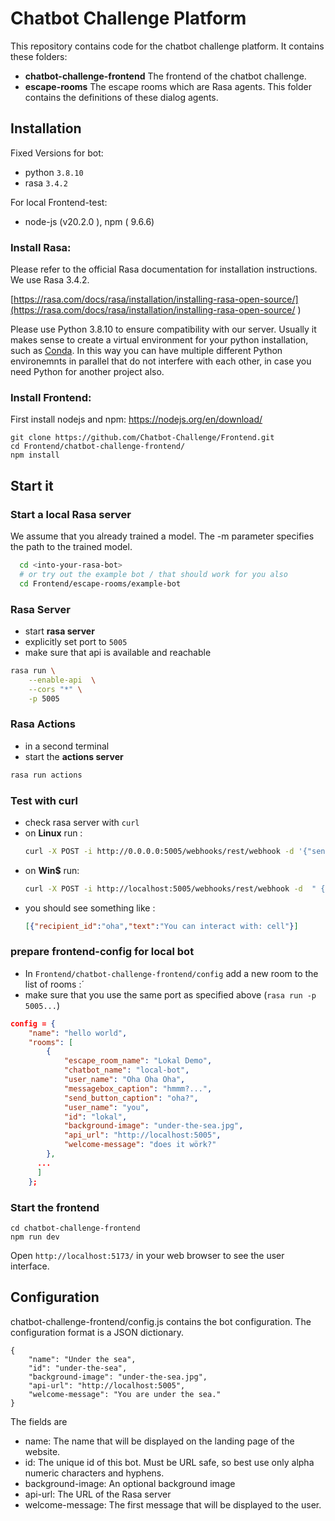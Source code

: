 # Chatbot Challenge Platform

This repository contains code for the chatbot challenge platform. It contains these folders:

* **chatbot-challenge-frontend** The frontend of the chatbot challenge.
* **escape-rooms** The escape rooms which are Rasa agents. This folder contains the definitions of these dialog agents.


## Installation
Fixed Versions for bot:
 * python `3.8.10`
 * rasa `3.4.2`

For local Frontend-test:
 * node-js (v20.2.0 ), npm ( 9.6.6)

 

### Install Rasa:

Please refer to the official Rasa documentation for installation instructions. We use Rasa 3.4.2.

[https://rasa.com/docs/rasa/installation/installing-rasa-open-source/](https://rasa.com/docs/rasa/installation/installing-rasa-open-source/
)

Please use Python 3.8.10 to ensure compatibility with our server. Usually it makes sense to create a virtual environment for your python installation, such as [Conda](https://www.anaconda.com/). In this way you can have multiple different Python environemnts in parallel that do not interfere with each other, in case you need Python for another project also.

### Install Frontend:

First install nodejs and npm: https://nodejs.org/en/download/

```
git clone https://github.com/Chatbot-Challenge/Frontend.git
cd Frontend/chatbot-challenge-frontend/
npm install
```

## Start it

### Start a local Rasa server

We assume that you already trained a model. The -m parameter specifies the path to the trained model.

```sh
  cd <into-your-rasa-bot> 
  # or try out the example bot / that should work for you also
  cd Frontend/escape-rooms/example-bot
```
### Rasa  Server
* start **rasa server** 
* explicitly set port to `5005`
* make sure that api is available and reachable
```sh
rasa run \
    --enable-api  \
    --cors "*" \
    -p 5005
```
### Rasa Actions 
* in a second terminal
* start the **actions server**

```sh
rasa run actions
```

### Test with curl

 * check rasa server with `curl`
 * on **Linux** run : 
    ```sh
    curl -X POST -i http://0.0.0.0:5005/webhooks/rest/webhook -d '{"sender": "oha!", "message": "oha?"}'
    ```
 * on **Win$** run:
    ```sh
    curl -X POST -i http://localhost:5005/webhooks/rest/webhook -d  " { \"sender\":\"oha\" , \"message\": \"hi\" } "
    ```
  * you should see something like :
    ```json 
    [{"recipient_id":"oha","text":"You can interact with: cell"}]
    ```

### prepare frontend-config for local bot
* In `Frontend/chatbot-challenge-frontend/config`
add a new room to the list of rooms :´
* make sure that you use the same port as specified above (`rasa run -p 5005...`)
```json
config = {
    "name": "hello world",
    "rooms": [
        {
            "escape_room_name": "Lokal Demo",
            "chatbot_name": "local-bot",
            "user_name": "Oha Oha Oha",
            "messagebox_caption": "hmmm?...",
            "send_button_caption": "oha?",
            "user_name": "you",
            "id": "lokal",
            "background-image": "under-the-sea.jpg",
            "api_url": "http://localhost:5005",
            "welcome-message": "does it wörk?"
        },
      ...
      ]
    };
``` 
### Start the frontend

```
cd chatbot-challenge-frontend
npm run dev
```

Open `http://localhost:5173/` in your web browser to see the user interface.

## Configuration

chatbot-challenge-frontend/config.js contains the bot configuration. The configuration format is a JSON dictionary.

```
{
    "name": "Under the sea",
    "id": "under-the-sea",
    "background-image": "under-the-sea.jpg",
    "api-url": "http://localhost:5005",
    "welcome-message": "You are under the sea."
}
```

The fields are

* name: The name that will be displayed on the landing page of the website.
* id: The unique id of this bot. Must be URL safe, so best use only alpha numeric characters and hyphens.
* background-image: An optional background image
* api-url: The URL of the Rasa server
* welcome-message: The first message that will be displayed to the user.
